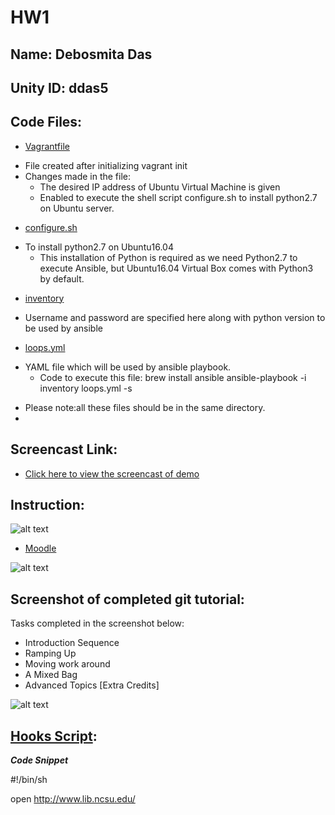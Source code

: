 # HW1

## Name: Debosmita Das     
## Unity ID: ddas5

## Code Files:
* [Vagrantfile](https://github.ncsu.edu/ddas5/HW1/blob/master/Vagrantfile) 
- File created after initializing vagrant init
- Changes made in the file:
     - The desired IP address of Ubuntu Virtual Machine is given
     - Enabled to execute the shell script configure.sh to install python2.7 on Ubuntu server.

* [configure.sh](https://github.ncsu.edu/ddas5/HW1/blob/master/configure.sh) 
- To install python2.7 on Ubuntu16.04
     - This installation of Python is required as we need Python2.7 to execute Ansible, but Ubuntu16.04 Virtual Box comes with Python3 by default.
     
* [inventory](https://github.ncsu.edu/ddas5/HW1/blob/master/inventory) 
- Username and password are specified here along with python version to be used by ansible

* [loops.yml](https://github.ncsu.edu/ddas5/HW1/blob/master/loops.yml) 
- YAML file which will be used by ansible playbook.
     - Code to execute this file: 
          brew install ansible
          ansible-playbook -i inventory loops.yml -s

* Please note:all these files should be in the same directory.
* 
## Screencast Link:
* [Click here to view the screencast of demo](https://www.youtube.com/watch?v=zyowyK9F3zg&feature=youtu.be)

## Instruction: 
 ![alt text](https://github.ncsu.edu/ddas5/HW0/blob/master/Slack.png)
* [Moodle](https://wolfware.ncsu.edu/profile/)

 ![alt text](https://github.ncsu.edu/ddas5/HW0/blob/master/Moodle.png)

## Screenshot of completed git tutorial:
Tasks completed in the screenshot below:
* Introduction Sequence
* Ramping Up
* Moving work around
* A Mixed Bag
* Advanced Topics [Extra Credits]

![alt text](https://github.ncsu.edu/ddas5/HW0/blob/master/Overall.png)


## [Hooks Script](https://github.ncsu.edu/ddas5/HW0/blob/master/post-commit "Hook Scripts Link"):

   **_Code Snippet_**
   
   #!/bin/sh
   
   open http://www.lib.ncsu.edu/
